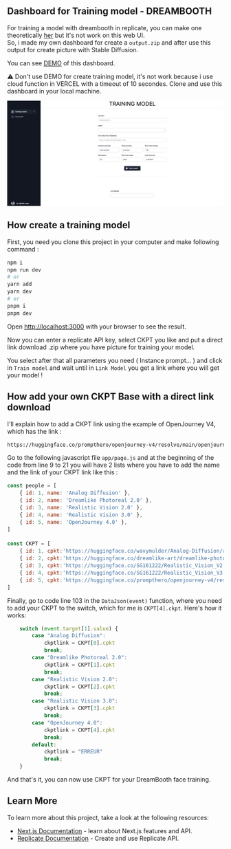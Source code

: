 ## Dashboard for Training model - DREAMBOOTH

For training a model with dreambooth in replicate, you can make one theoretically [her](https://replicate.com/replicate/dreambooth/versions/a8ba568da0313951a6b311b43b1ea3bf9f2ef7b9fd97ed94cebd7ffd2da66654) but it's not work on this web UI.  
So, i made my own dashboard for create a `output.zip` and after use this output for create picture with Stable Diffusion.  
  
You can see [DEMO](https://nextapp-one-peach.vercel.app/) of this dashboard.  

⚠️ Don't use DEMO for create training model, it's not work because i use cloud function in VERCEL with a timeout of 10 secondes. Clone and use this dashboard in your local machine.

![Picture of Home Page](./ReadMe/HomePage.png)

## How create a training model

First, you need you clone this project in your computer and make following command :

```bash
npm i 
npm run dev
# or
yarn add
yarn dev
# or
pnpm i
pnpm dev
```

Open [http://localhost:3000](http://localhost:3000) with your browser to see the result.

Now you can enter a replicate API key, select CKPT you like and put a direct link download .zip where you have picture for training your model.

You select after that all parameters you need ( Instance prompt... ) and click in `Train model` and wait until in `Link Model` you get a link where you will get your model !

## How add your own CKPT Base with a direct link download

I'll explain how to add a CKPT link using the example of OpenJourney V4, which has the link : 

```bash
https://huggingface.co/prompthero/openjourney-v4/resolve/main/openjourney-v4.ckpt
```

Go to the following javascript file `app/page.js` and at the beginning of the code from line 9 to 21 you will have 2 lists where you have to add the name and the link of your CKPT link like this :  

```jsx
const people = [
    { id: 1, name: 'Analog Diffusion' },
    { id: 2, name: 'Dreamlike Photoreal 2.0' },
    { id: 3, name: 'Realistic Vision 2.0' },
    { id: 4, name: 'Realistic Vision 3.0' },
    { id: 5, name: 'OpenJourney 4.0' },
]

const CKPT = [
    { id: 1, cpkt:'https://huggingface.co/wavymulder/Analog-Diffusion/resolve/main/analog-diffusion-1.0.ckpt' },
    { id: 2, cpkt:'https://huggingface.co/dreamlike-art/dreamlike-photoreal-2.0/resolve/main/dreamlike-photoreal-2.0.ckpt'},
    { id: 3, cpkt:'https://huggingface.co/SG161222/Realistic_Vision_V2.0/resolve/main/Realistic_Vision_V2.0.ckpt' },
    { id: 4, cpkt:'https://huggingface.co/SG161222/Realistic_Vision_V3.0_VAE/resolve/main/Realistic_Vision_V3.0.ckpt' },
    { id: 5, cpkt:'https://huggingface.co/prompthero/openjourney-v4/resolve/main/openjourney-v4.ckpt' }
]
```
Finally, go to code line 103 in the `DataJson(event)` function, where you need to add your CKPT to the switch, which for me is `CKPT[4].ckpt`. Here's how it works:  

```jsx
    switch (event.target[1].value) {
        case "Analog Diffusion":
            ckptlink = CKPT[0].cpkt
            break;
        case "Dreamlike Photoreal 2.0":
            ckptlink = CKPT[1].cpkt
            break;
        case "Realistic Vision 2.0":
            ckptlink = CKPT[2].cpkt
            break;
        case "Realistic Vision 3.0":
            ckptlink = CKPT[3].cpkt
            break;
        case "OpenJourney 4.0":
            ckptlink = CKPT[4].cpkt
            break;
        default:
            ckptlink = "ERREUR"
            break;
    }
```

And that's it, you can now use CKPT for your DreamBooth face training.  

## Learn More

To learn more about this project, take a look at the following resources:

- [Next.js Documentation](https://nextjs.org/docs) - learn about Next.js features and API.
- [Replicate Documentation](https://replicate.com/docs) - Create and use Replicate API.
